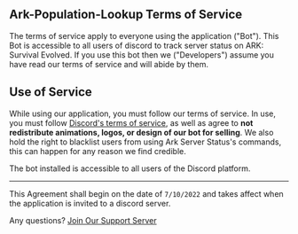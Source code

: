 ## Ark-Population-Lookup Terms of Service

The terms of service apply to everyone using the application ("Bot"). This Bot is accessible to all users of discord to track server status on ARK: Survival Evolved. If you use this bot then we ("Developers") assume you have read our terms of service and will abide by them.

## Use of Service

While using our application, you must follow our terms of service. In use, you must follow [Discord's terms of service](https://discord.com/terms), as well as agree to **not redistribute animations, logos, or design of our bot for selling**. We also hold the right to blacklist users from using Ark Server Status's commands, this can happen for any reason we find credible. 

The bot installed is accessible to all users of the Discord platform.

__________________________________________________
This Agreement shall begin on the date of `7/10/2022` and takes affect when the application is invited to a discord server.

Any questions? [Join Our Support Server](https://discord.gg/CbVbh2WyVY)
